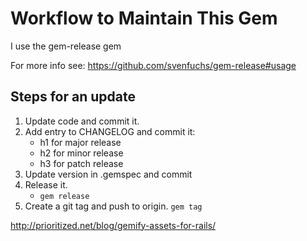 Workflow to Maintain This Gem
=============================

I use the gem-release gem

For more info see: https://github.com/svenfuchs/gem-release#usage

Steps for an update
-------------------

1. Update code and commit it.
2. Add entry to CHANGELOG and commit it:
   * h1 for major release
   * h2 for minor release
   * h3 for patch release
3. Update version in .gemspec and commit
4. Release it.
   * `gem release`
5. Create a git tag and push to origin.
   `gem tag`


http://prioritized.net/blog/gemify-assets-for-rails/
